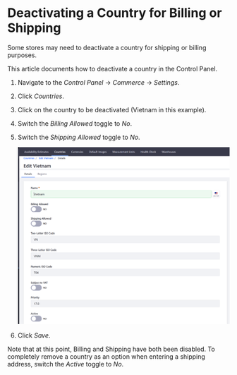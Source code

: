 # Deactivating a Country for Billing or Shipping

Some stores may need to deactivate a country for shipping or billing purposes.

This article documents how to deactivate a country in the Control Panel.

1. Navigate to the _Control Panel_ → _Commerce_ → _Settings_.
1. Click _Countries_.
1. Click on the country to be deactivated (Vietnam in this example).
1. Switch the _Billing Allowed_ toggle to _No_.
1. Switch the _Shipping Allowed_ toggle to _No_.  

    <img src="./images/01.png" width="700px" alt="Deactivating a Country for Billing or Shipping">

1. Click _Save_.

Note that at this point, Billing and Shipping have both been disabled. To completely remove a country as an option when entering a shipping address, switch the _Active_ toggle to _No_.
